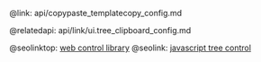 @link: api/copypaste_templatecopy_config.md

@relatedapi:
	api/link/ui.tree_clipboard_config.md

@seolinktop: [web control library](https://webix.com)
@seolink: [javascript tree control](https://webix.com/widget/tree/)